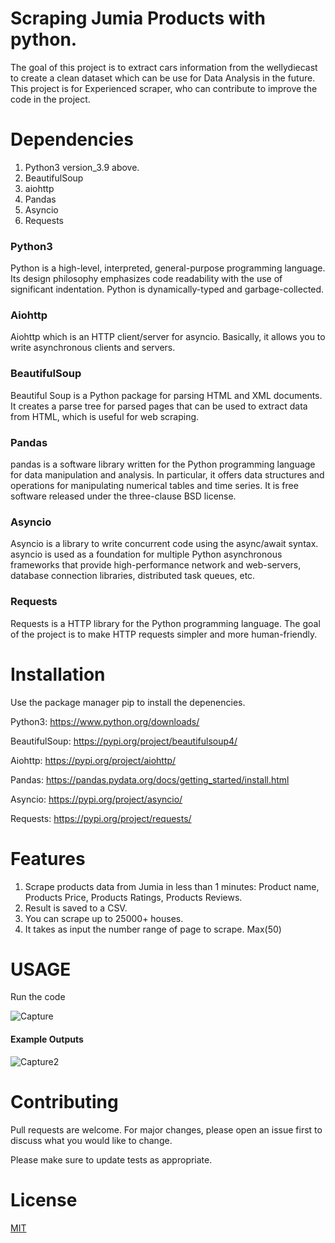 # Scraping Jumia Products with python.
The goal of this project is to extract cars information from the wellydiecast to create a clean dataset which can be use for Data Analysis in the future. 
This project is for Experienced scraper, who can contribute to improve the code in the project.






# Dependencies

1. Python3 version_3.9 above.
2. BeautifulSoup
3. aiohttp
4. Pandas
5. Asyncio
6. Requests
### Python3
Python is a high-level, interpreted, general-purpose programming language. Its design philosophy emphasizes code readability with the use of significant indentation. Python is dynamically-typed and garbage-collected.
### Aiohttp
Aiohttp which is an HTTP client/server for asyncio. Basically, it allows you to write asynchronous clients and servers.
### BeautifulSoup
Beautiful Soup is a Python package for parsing HTML and XML documents. It creates a parse tree for parsed pages that can be used to extract data from HTML, which is useful for web scraping.
### Pandas
pandas is a software library written for the Python programming language for data manipulation and analysis. In particular, it offers data structures and operations for manipulating numerical tables and time series. It is free software released under the three-clause BSD license.
### Asyncio
Asyncio is a library to write concurrent code using the async/await syntax. asyncio is used as a foundation for multiple Python asynchronous frameworks that provide high-performance network and web-servers, database connection libraries, distributed task queues, etc.
### Requests
Requests is a HTTP library for the Python programming language. The goal of the project is to make HTTP requests simpler and more human-friendly.



# Installation
Use the package manager pip to install the depenencies.

Python3: https://www.python.org/downloads/

BeautifulSoup: https://pypi.org/project/beautifulsoup4/

Aiohttp: https://pypi.org/project/aiohttp/

Pandas: https://pandas.pydata.org/docs/getting_started/install.html

Asyncio: https://pypi.org/project/asyncio/

Requests: https://pypi.org/project/requests/

# Features
1. Scrape products data from Jumia in less than 1 minutes: Product name, Products Price, Products Ratings, Products Reviews.
2. Result is saved to a CSV.
3. You can scrape up to 25000+ houses.
4. It takes as input the number range of page to scrape. Max(50)
# USAGE
Run the code

![Capture](https://user-images.githubusercontent.com/74500514/189521637-1224332b-fe16-4d50-83e3-17d3bdadb1bc.PNG)



#### Example Outputs

![Capture2](https://user-images.githubusercontent.com/74500514/189521643-c29ba0fb-c711-4ab1-8a9b-92b766b37001.PNG)




# Contributing

Pull requests are welcome. For major changes, please open an issue first to discuss what you would like to change.

Please make sure to update tests as appropriate.


# License

[MIT](https://choosealicense.com/licenses/mit/)
